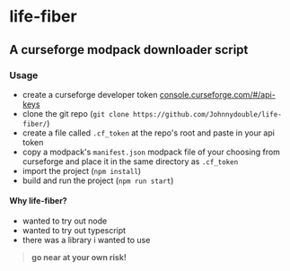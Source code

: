 # life-fiber

## A curseforge modpack downloader script

### Usage
- create a curseforge developer token [console.curseforge.com/#/api-keys](https://console.curseforge.com/#/api-keys)
- clone the git repo (`git clone https://github.com/Johnnydouble/life-fiber/`)
- create a file called `.cf_token` at the repo's root and paste in your api token 
- copy a modpack's `manifest.json` modpack file of your choosing from curseforge and place it in the same directory as `.cf_token`
- import the project (`npm install`)
- build and run the project (`npm run start`)

#### Why life-fiber?
- wanted to try out node
- wanted to try out typescript
- there was a library i wanted to use
> **go near at your own risk!**

